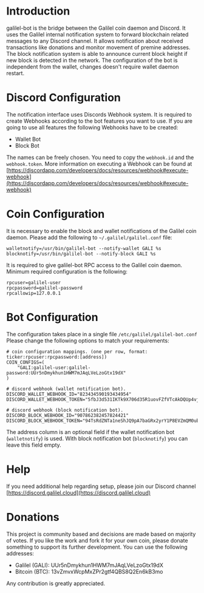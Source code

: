 # Introduction

galilel-bot is the bridge between the Galilel coin daemon and Discord. It uses
the Galilel internal notification system to forward blockchain related messages
to any Discord channel. It allows notification about received transactions like
donations and monitor movement of premine addresses. The block notification
system is able to announce current block height if new block is detected in the
network. The configuration of the bot is independent from the wallet, changes
doesn't require wallet daemon restart.

# Discord Configuration

The notification interface uses Discords Webhook system. It is required to
create Webhooks according to the bot features you want to use. If you are going
to use all features the following Webhooks have to be created:

* Wallet Bot
* Block Bot

The names can be freely chosen. You need to copy the `webhook.id` and the
`webhook.token`. More information on executing a Webhook can be found at [https://discordapp.com/developers/docs/resources/webhook#execute-webhook](https://discordapp.com/developers/docs/resources/webhook#execute-webhook)

# Coin Configuration

It is necessary to enable the block and wallet notifications of the Galilel
coin daemon. Please add the following to `~/.galilel/galilel.conf` file:

```
walletnotify=/usr/bin/galilel-bot --notify-wallet GALI %s
blocknotify=/usr/bin/galilel-bot --notify-block GALI %s
```

It is required to give galilel-bot RPC access to the Galilel coin daemon.
Minimum required configuration is the following:

```
rpcuser=galilel-user
rpcpassword=galilel-password
rpcallowip=127.0.0.1
```

# Bot Configuration

The configuration takes place in a single file `/etc/galilel/galilel-bot.conf`
Please change the following options to match your requirements:

```
# coin configuration mappings. (one per row, format: ticker:rpcuser:rpcpassword:[address])
COIN_CONFIGS=(
	"GALI:galilel-user:galilel-password:UUr5nDmykhun1HWM7mJAqLVeLzoGtx19dX"
)

# discord webhook (wallet notification bot).
DISCORD_WALLET_WEBHOOK_ID="823434590193434954"
DISCORD_WALLET_WEBHOOK_TOKEN="5fbJ3d531IKTk9X706d35R1uovFZfVTcAkDQUp4vjkH5xiLf6FIb2lUe6J4fCqbCdA9v"

# discord webhook (block notification bot).
DISCORD_BLOCK_WEBHOOK_ID="907862382457824421"
DISCORD_BLOCK_WEBHOOK_TOKEN="94TsRdZNTa1neShJQ9pA7baGRx2yrY1P8EVZmQM0ubhkQKzIiuaX9QZ97KdquaUqZzdy"
```

The address column is an optional field if the wallet notification bot
(`walletnotify`) is used. With block notification bot (`blocknotify`) you can
leave this field empty.

# Help

If you need additional help regarding setup, please join our Discord channel [https://discord.galilel.cloud](https://discord.galilel.cloud)

# Donations

This project is community based and decisions are made based on majority of
votes. If you like the work and fork it for your own coin, please donate
something to support its further development. You can use the following
addresses:

* Galilel (GALI): UUr5nDmykhun1HWM7mJAqLVeLzoGtx19dX
* Bitcoin (BTC): 13vZmvxWcpMxZPr2gtf4QBS8Q2En6kB3mo

Any contribution is greatly appreciated.
